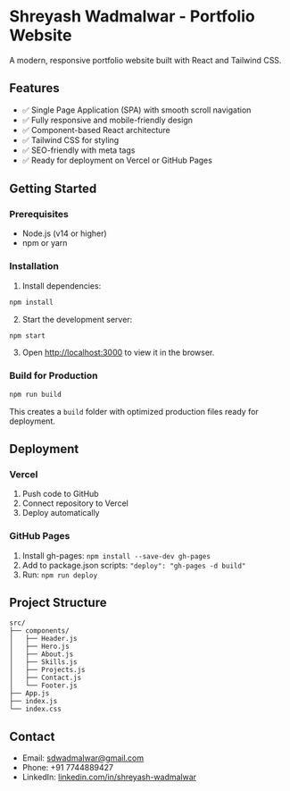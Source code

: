 # Shreyash Wadmalwar - Portfolio Website

A modern, responsive portfolio website built with React and Tailwind CSS.

## Features

- ✅ Single Page Application (SPA) with smooth scroll navigation
- ✅ Fully responsive and mobile-friendly design
- ✅ Component-based React architecture
- ✅ Tailwind CSS for styling
- ✅ SEO-friendly with meta tags
- ✅ Ready for deployment on Vercel or GitHub Pages

## Getting Started

### Prerequisites
- Node.js (v14 or higher)
- npm or yarn

### Installation

1. Install dependencies:
```bash
npm install
```

2. Start the development server:
```bash
npm start
```

3. Open [http://localhost:3000](http://localhost:3000) to view it in the browser.

### Build for Production

```bash
npm run build
```

This creates a `build` folder with optimized production files ready for deployment.

## Deployment

### Vercel
1. Push code to GitHub
2. Connect repository to Vercel
3. Deploy automatically

### GitHub Pages
1. Install gh-pages: `npm install --save-dev gh-pages`
2. Add to package.json scripts: `"deploy": "gh-pages -d build"`
3. Run: `npm run deploy`

## Project Structure

```
src/
├── components/
│   ├── Header.js
│   ├── Hero.js
│   ├── About.js
│   ├── Skills.js
│   ├── Projects.js
│   ├── Contact.js
│   └── Footer.js
├── App.js
├── index.js
└── index.css
```

## Contact

- Email: sdwadmalwar@gmail.com
- Phone: +91 7744889427
- LinkedIn: [linkedin.com/in/shreyash-wadmalwar](https://linkedin.com/in/shreyash-wadmalwar)